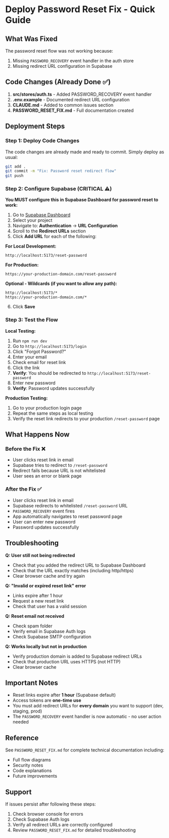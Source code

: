 # Deploy Password Reset Fix - Quick Guide

## What Was Fixed

The password reset flow was not working because:
1. Missing `PASSWORD_RECOVERY` event handler in the auth store
2. Missing redirect URL configuration in Supabase

## Code Changes (Already Done ✅)

1. **src/stores/auth.ts** - Added PASSWORD_RECOVERY event handler
2. **.env.example** - Documented redirect URL configuration
3. **CLAUDE.md** - Added to common issues section
4. **PASSWORD_RESET_FIX.md** - Full documentation created

## Deployment Steps

### Step 1: Deploy Code Changes
The code changes are already made and ready to commit. Simply deploy as usual:

```bash
git add .
git commit -m "Fix: Password reset redirect flow"
git push
```

### Step 2: Configure Supabase (CRITICAL ⚠️)

**You MUST configure this in Supabase Dashboard for password reset to work:**

1. Go to [Supabase Dashboard](https://app.supabase.com)
2. Select your project
3. Navigate to: **Authentication** → **URL Configuration**
4. Scroll to the **Redirect URLs** section
5. Click **Add URL** for each of the following:

**For Local Development:**
```
http://localhost:5173/reset-password
```

**For Production:**
```
https://your-production-domain.com/reset-password
```

**Optional - Wildcards (if you want to allow any path):**
```
http://localhost:5173/*
https://your-production-domain.com/*
```

6. Click **Save**

### Step 3: Test the Flow

**Local Testing:**
1. Run `npm run dev`
2. Go to `http://localhost:5173/login`
3. Click "Forgot Password?"
4. Enter your email
5. Check email for reset link
6. Click the link
7. **Verify**: You should be redirected to `http://localhost:5173/reset-password`
8. Enter new password
9. **Verify**: Password updates successfully

**Production Testing:**
1. Go to your production login page
2. Repeat the same steps as local testing
3. Verify the reset link redirects to your production `/reset-password` page

## What Happens Now

### Before the Fix ❌
- User clicks reset link in email
- Supabase tries to redirect to `/reset-password`
- Redirect fails because URL is not whitelisted
- User sees an error or blank page

### After the Fix ✅
- User clicks reset link in email
- Supabase redirects to whitelisted `/reset-password` URL
- `PASSWORD_RECOVERY` event fires
- App automatically navigates to reset password page
- User can enter new password
- Password updates successfully

## Troubleshooting

**Q: User still not being redirected**
- Check that you added the redirect URL to Supabase Dashboard
- Check that the URL exactly matches (including http/https)
- Clear browser cache and try again

**Q: "Invalid or expired reset link" error**
- Links expire after 1 hour
- Request a new reset link
- Check that user has a valid session

**Q: Reset email not received**
- Check spam folder
- Verify email in Supabase Auth logs
- Check Supabase SMTP configuration

**Q: Works locally but not in production**
- Verify production domain is added to Supabase redirect URLs
- Check that production URL uses HTTPS (not HTTP)
- Clear browser cache

## Important Notes

- Reset links expire after **1 hour** (Supabase default)
- Access tokens are **one-time use**
- You must add redirect URLs for **every domain** you want to support (dev, staging, prod)
- The `PASSWORD_RECOVERY` event handler is now automatic - no user action needed

## Reference

See `PASSWORD_RESET_FIX.md` for complete technical documentation including:
- Full flow diagrams
- Security notes
- Code explanations
- Future improvements

## Support

If issues persist after following these steps:
1. Check browser console for errors
2. Check Supabase Auth logs
3. Verify all redirect URLs are correctly configured
4. Review `PASSWORD_RESET_FIX.md` for detailed troubleshooting


